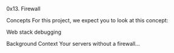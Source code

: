 0x13. Firewall

Concepts
For this project, we expect you to look at this concept:

Web stack debugging


Background Context
Your servers without a firewall…
